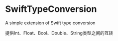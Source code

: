 # SwiftTypeConversion
A simple extension of  Swift  type conversion


提供Int、Float、Bool、Double、String类型之间的互转
